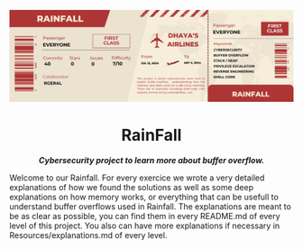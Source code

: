<p aligne="center">
    <img src="images/1.png" alt="RainFall">
</p>

<h1 align="center">
    RainFall
</h1>

<p align="center">
	<b><i>Cybersecurity project to learn more about buffer overflow.</i></b><br>
</p>


Welcome to our Rainfall. For every exercice we wrote a very detailed explanations of how we found the solutions as well as some deep explanations on how memory works, or everything that can be usefull to understand buffer overflows used in Rainfall. The explanations are meant to be as clear as possible, you can find them in every README.md of every level of this project. You also can have more explanations if necessary in Resources/explanations.md of every level.
